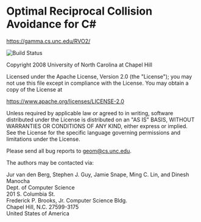 Optimal Reciprocal Collision Avoidance for C#
=============================================

<https://gamma.cs.unc.edu/RVO2/>

![Build Status](https://github.com/snape/RVO2-CS/workflows/ci/badge.svg?branch=master)

Copyright 2008 University of North Carolina at Chapel Hill

Licensed under the Apache License, Version 2.0 (the "License");
you may not use this file except in compliance with the License.
You may obtain a copy of the License at

<https://www.apache.org/licenses/LICENSE-2.0>

Unless required by applicable law or agreed to in writing, software
distributed under the License is distributed on an "AS IS" BASIS,
WITHOUT WARRANTIES OR CONDITIONS OF ANY KIND, either express or implied.
See the License for the specific language governing permissions and
limitations under the License.

Please send all bug reports to [geom@cs.unc.edu](mailto:geom@cs.unc.edu).

The authors may be contacted via:

Jur van den Berg, Stephen J. Guy, Jamie Snape, Ming C. Lin, and Dinesh Manocha  
Dept. of Computer Science  
201 S. Columbia St.  
Frederick P. Brooks, Jr. Computer Science Bldg.  
Chapel Hill, N.C. 27599-3175  
United States of America
